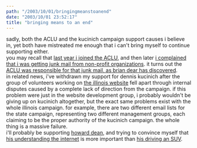 ```yaml
---
path: "/2003/10/01/bringingmeanstoanend" 
date: "2003/10/01 23:52:17" 
title: "bringing means to an end" 
---
```

sadly, both the ACLU and the kucinich campaign support causes i believe in, yet both have mistreated me enough that i can't bring myself to continue supporting either.<br>you may recall that <a href="http://weblog.randomchaos.com/index.php?date=2002-12-21&amp;title=i+joined+the+ACLU+today">last year i joined the ACLU</a>, and then later <a href="http://weblog.randomchaos.com/index.php?date=2003-08-19&amp;title=nonprofit+junk+mail">i complained that i was getting junk mail from non-profit organizations</a>. it turns out the <a href="http://www.nettle.com/archives/000059.html">ACLU was responsible for that junk mail, as brian dear has discovered</a>.<br>in related news, i've withdrawn my support for dennis kucinich after the group of volunteers working on <a href="http://www.il4kucinich.org/">the illinois website</a> fell apart through internal disputes caused by a complete lack of direction from the campaign. if this problem were just in the website development group, i probably wouldn't be giving up on kucinich altogether, but the exact same problems exist with the whole illinois campaign. for example, there are two different email lists for the state campaign, representing two different management groups, each claiming to be the proper authority of the kucinich campaign. the whole thing is a massive failure.<br>i'll probably be supporting <a href="http://www.deanforamerica.com/">howard dean</a>, and trying to convince myself that <a href="http://www.deanforamerica.com/site/PageServer?pagename=InternetPrinciples">his understanding the internet</a> is more important than <a href="http://www.alternet.org/story.html?StoryID=16059">his driving an SUV</a>.